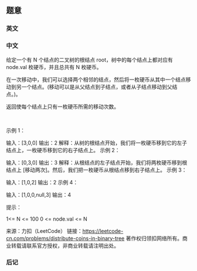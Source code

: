 ## 题意

### 英文

### 中文

给定一个有 N 个结点的二叉树的根结点 root，树中的每个结点上都对应有 node.val 枚硬币，并且总共有 N 枚硬币。

在一次移动中，我们可以选择两个相邻的结点，然后将一枚硬币从其中一个结点移动到另一个结点。(移动可以是从父结点到子结点，或者从子结点移动到父结点。)。

返回使每个结点上只有一枚硬币所需的移动次数。

 

示例 1：



输入：[3,0,0]
输出：2
解释：从树的根结点开始，我们将一枚硬币移到它的左子结点上，一枚硬币移到它的右子结点上。
示例 2：



输入：[0,3,0]
输出：3
解释：从根结点的左子结点开始，我们将两枚硬币移到根结点上 [移动两次]。然后，我们把一枚硬币从根结点移到右子结点上。
示例 3：



输入：[1,0,2]
输出：2
示例 4：



输入：[1,0,0,null,3]
输出：4
 

提示：

1<= N <= 100
0 <= node.val <= N

来源：力扣（LeetCode）
链接：https://leetcode-cn.com/problems/distribute-coins-in-binary-tree
著作权归领扣网络所有。商业转载请联系官方授权，非商业转载请注明出处。

### 后记